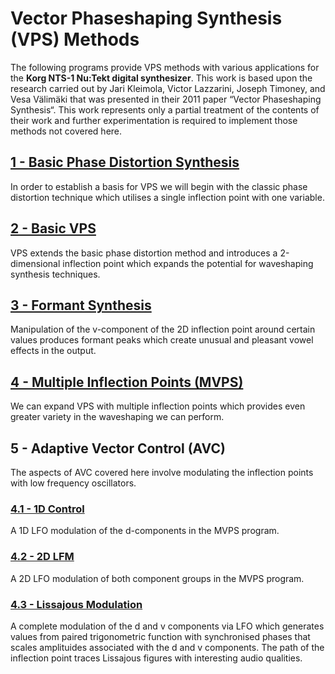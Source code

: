 # Vector Phaseshaping Synthesis (VPS) Methods
The following programs provide VPS methods with various applications for the **Korg NTS-1 Nu:Tekt digital synthesizer**. This work is based upon the research carried out by Jari Kleimola, Victor Lazzarini, Joseph Timoney, and Vesa Välimäki that was presented in their 2011 paper “Vector Phaseshaping Synthesis“. This work represents only a partial treatment of the contents of their work and further experimentation is required to implement those methods not covered here.

## [1 - Basic Phase Distortion Synthesis](https://github.com/GrahamJamesKeane/VPS/tree/main/1%20-%20Basic%20Phase%20Distortion)

In order to establish a basis for VPS we will begin with the classic phase distortion technique which utilises a single inflection point with one variable.

## [2 - Basic VPS](https://github.com/GrahamJamesKeane/VPS/tree/main/2%20-%20VPS)

VPS extends the basic phase distortion method and introduces a 2-dimensional inflection point which expands the potential for waveshaping synthesis techniques.

## [3 - Formant Synthesis](https://github.com/GrahamJamesKeane/VPS/tree/main/3%20-%20Formant%20Synthesis)

Manipulation of the v-component of the 2D inflection point around certain values produces formant peaks which create unusual and pleasant vowel effects in the output.

## [4 - Multiple Inflection Points (MVPS)](https://github.com/GrahamJamesKeane/VPS/tree/main/4%20-%20Multiple%20Inflection%20points)

We can expand VPS with multiple inflection points which provides even greater variety in the waveshaping we can perform.

## 5 - Adaptive Vector Control (AVC)

The aspects of AVC covered here involve modulating the inflection points with low frequency oscillators.

### [4.1 - 1D Control](https://github.com/GrahamJamesKeane/VPS/tree/main/4%20-%20Multiple%20Inflection%20points/mvps1D)

A 1D LFO modulation of the d-components in the MVPS program.

### [4.2 - 2D LFM](https://github.com/GrahamJamesKeane/VPS/tree/main/4%20-%20Multiple%20Inflection%20points/mvps2D)

A 2D LFO modulation of both component groups in the MVPS program.

### [4.3 - Lissajous Modulation](https://github.com/GrahamJamesKeane/VPS/tree/main/5%20-%20Lissajous%20Modulation)

A complete modulation of the d and v components via LFO which generates values from paired trigonometric function with synchronised phases that scales amplituides associated with the d and v components. The path of the inflection point traces Lissajous figures with interesting audio qualities.
